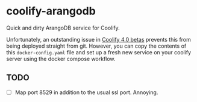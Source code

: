 # coolify-arangodb

Quick and dirty ArangoDB service for Coolify.

Unfortunately, an outstanding issue in [Coolify 4.0 betas](https://github.com/coollabsio/coolify/issues/2470) prevents this from being deployed straight from git. However, you can copy the contents of this `docker-config.yaml` file and set up a fresh new service on your coolify server using the docker compose workflow.

## TODO

- [ ] Map port 8529 in addition to the usual ssl port. Annoying.
